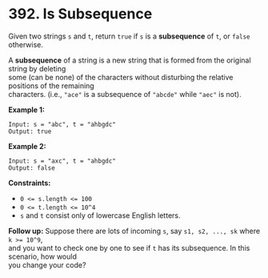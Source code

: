 # 392. Is Subsequence

Given two strings `s` and `t`, return `true` if `s` is a **subsequence** of `t`, or `false` otherwise.

A **subsequence** of a string is a new string that is formed from the original string by deleting  
some (can be none) of the characters without disturbing the relative positions of the remaining  
characters. (i.e., `"ace"` is a subsequence of `"abcde"` while `"aec"` is not).

**Example 1:**

    Input: s = "abc", t = "ahbgdc"
    Output: true

**Example 2:**

    Input: s = "axc", t = "ahbgdc"
    Output: false

**Constraints:**

- `0 <= s.length <= 100`
- `0 <= t.length <= 10^4`
- `s` and `t` consist only of lowercase English letters.

**Follow up:** Suppose there are lots of incoming `s`, say `s1, s2, ..., sk` where `k >= 10^9`,  
and you want to check one by one to see if `t` has its subsequence. In this scenario, how would  
you change your code?